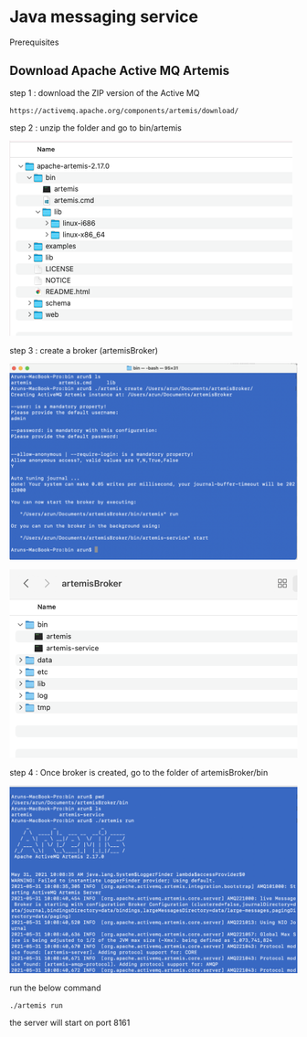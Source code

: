 # Java messaging service

Prerequisites

## Download Apache Active MQ Artemis

step 1 : download the ZIP version of the Active MQ

    https://activemq.apache.org/components/artemis/download/


step 2 : unzip the folder and go to bin/artemis

![folder structure](https://github.com/arun786/SpringJMS/blob/main/src/images/activemq%20folder%20structure.png)

step 3 : create a broker (artemisBroker)

![create a broker](https://github.com/arun786/SpringJMS/blob/main/src/images/broker.png)

![broker folder structure](https://github.com/arun786/SpringJMS/blob/main/src/images/artmeis%20broker%20folder%20structure.png)

step 4 : Once broker is created, go to the folder of artemisBroker/bin 

![start a broker](https://github.com/arun786/SpringJMS/blob/main/src/images/artemisServer.png)

run the below command 
    
    ./artemis run

the server will start on port 8161
    
    
    
